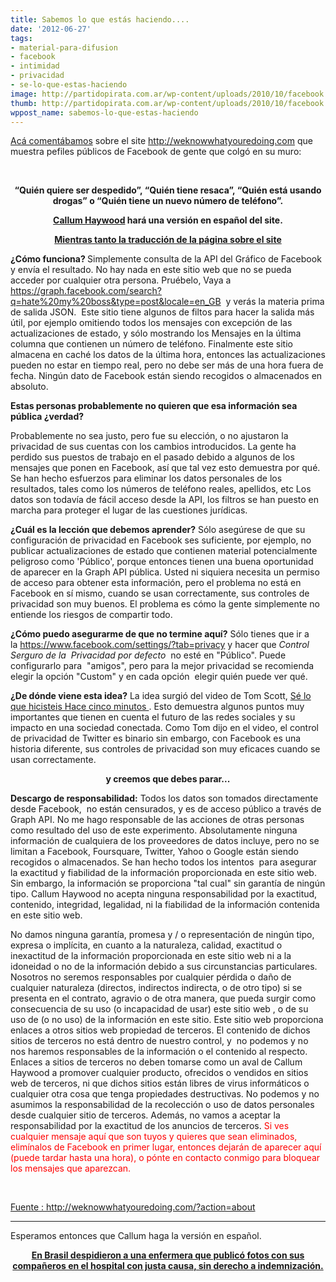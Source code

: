 ```yaml
---
title: Sabemos lo que estás haciendo....
date: '2012-06-27'
tags:
- material-para-difusion
- facebook
- intimidad
- privacidad
- se-lo-que-estas-haciendo
image: http://partidopirata.com.ar/wp-content/uploads/2010/10/facebook.jpg
thumb: http://partidopirata.com.ar/wp-content/uploads/2010/10/facebook.jpg
wppost_name: sabemos-lo-que-estas-haciendo
---
```


<a href="http://partidopirata.com.ar/4987/site-revela-que-hacen-y-en-donde-viven-usuarios-de-facebook">Acá comentábamos</a> sobre el site <a href="http://weknowwhatyouredoing.com" target="_blank">http://weknowwhatyouredoing.com</a> que muestra pefiles públicos de Facebook de gente que colgó en su muro:

&nbsp;
<p style="text-align: center;"><strong>“Quién quiere ser despedido”, “Quién tiene resaca”, “Quién está usando drogas” o “Quién tiene un nuevo número de teléfono”.</strong></p>
<p style="text-align: center;"><strong><a href="http://callumhaywood.com/" target="_blank">Callum Haywood</a> hará una versión en español del site.</strong></p>
<p style="text-align: center;"><strong><a href="http://weknowwhatyouredoing.com/?action=about" target="_blank">Mientras tanto la traducción de la página sobre el site</a></strong></p>
<strong>¿Cómo funciona? </strong>
Simplemente consulta de la API del Gráfico de Facebook  y envía el resultado. No hay nada en este sitio web que no se pueda  acceder por cualquier otra persona. Pruébelo, Vaya a  <a href="https://graph.facebook.com/search?q=hate%20my%20boss&amp;type=post&amp;locale=en_GB" target="_blank">https://graph.facebook.com/search?q=hate%20my%20boss&amp;type=post&amp;locale=en_GB</a>  y verás la materia prima de salida JSON.  Este sitio tiene algunos de filtos para hacer la salida más útil, por ejemplo omitiendo todos los mensajes con excepción de las actualizaciones de estado, y sólo mostrando los Mensajes en la última columna que contienen un número de teléfono. Finalmente este sitio almacena en caché los datos de la última hora, entonces las actualizaciones pueden no estar en tiempo real, pero no debe ser más de una hora fuera de fecha. Ningún dato de Facebook están siendo recogidos o almacenados en absoluto.

<strong>Estas personas probablemente no quieren que esa información sea pública ¿verdad?</strong>

Probablemente no sea justo, pero fue su elección, o no ajustaron la privacidad de sus cuentas con los cambios introducidos. La gente ha perdido sus puestos de trabajo en el pasado debido a algunos de los mensajes que ponen en Facebook, así que tal vez esto demuestra por qué. Se han hecho esfuerzos para eliminar los datos personales de los resultados, tales como los números de teléfono reales, apellidos, etc Los datos son todavía de fácil acceso desde la API, los filtros se han puesto en marcha para proteger el lugar de las cuestiones jurídicas.

<strong>¿Cuál es la lección que debemos aprender?</strong>
Sólo asegúrese de que su configuración de privacidad en Facebook ses suficiente, por ejemplo, no publicar actualizaciones de estado que contienen material potencialmente peligroso como 'Público', porque entonces tienen una buena oportunidad de aparecer en la Graph API pública. Usted ni siquiera necesita un permiso de acceso para obtener esta información, pero el problema no está en Facebook en sí mismo, cuando se usan correctamente, sus controles de privacidad son muy buenos. El problema es cómo la gente simplemente no entiende los riesgos de compartir todo.

<strong>¿Cómo puedo asegurarme de que no termine aquí?</strong>
Sólo tienes que ir a la <a href="https://www.facebook.com/settings/?tab=privacy" target="_blank">https://www.facebook.com/settings/?tab=privacy</a> y hacer que <em>Control Serguro de la  Privacidad por defecto</em>  no esté en "Público". Puede configurarlo para  "amigos", pero para la mejor privacidad se recomienda elegir la opción "Custom" y en cada opción  elegir quién puede ver qué.

<strong>¿De dónde viene esta idea?</strong>
La idea surgió del video de Tom Scott, <a href="http://www.youtube.com/watch?v=cYVBshcN7wU&amp;feature=plcp" target="_blank">Sé lo que hicisteis Hace cinco minutos </a>. Esto demuestra algunos puntos muy importantes que tienen en cuenta el futuro de las redes sociales y su impacto en una sociedad conectada. Como Tom dijo en el video, el control de privacidad de Twitter es binario sin embargo, con Facebook es una historia diferente, sus controles de privacidad son muy eficaces cuando se usan correctamente.
<p style="text-align: center;"><strong>y creemos que debes parar...</strong></p>

<div>

<strong>Descargo de responsabilidad:</strong> Todos los datos son tomados directamente desde Facebook,  no están censurados, y es de acceso público a través de Graph API. No me hago responsable de las acciones de otras personas como resultado del uso de este experimento. Absolutamente ninguna información de cualquiera de los proveedores de datos incluye, pero no se limitan a Facebook, Foursquare, Twitter, Yahoo o Google están siendo recogidos o almacenados. Se han hecho todos los intentos  para asegurar la exactitud y fiabilidad de la información proporcionada en este sitio web. Sin embargo, la información se proporciona "tal cual" sin garantía de ningún tipo. Callum Haywood no acepta ninguna responsabilidad por la exactitud, contenido, integridad, legalidad, ni la fiabilidad de la información contenida en este sitio web.

No damos ninguna garantía, promesa y / o representación de ningún tipo, expresa o implícita, en cuanto a la naturaleza, calidad, exactitud o inexactitud de la información proporcionada en este sitio web ni a la idoneidad o no de la información debido a sus circunstancias particulares. Nosotros no seremos responsables por cualquier pérdida o daño de cualquier naturaleza (directos, indirectos indirecta, o de otro tipo) si se presenta en el contrato, agravio o de otra manera, que pueda surgir como consecuencia de su uso (o incapacidad de usar) este sitio web , o de su uso de (o no uso) de la información en este sitio. Este sitio web proporciona enlaces a otros sitios web propiedad de terceros. El contenido de dichos sitios de terceros no está dentro de nuestro control, y  no podemos y no nos haremos responsables de la información o el contenido al respecto. Enlaces a sitios de terceros no deben tomarse como un aval de Callum Haywood a promover cualquier producto, ofrecidos o vendidos en sitios web de terceros, ni que dichos sitios están libres de virus informáticos o cualquier otra cosa que tenga propiedades destructivas. No podemos y no asumimos la responsabilidad de la recolección o uso de datos personales desde cualquier sitio de terceros. Además, no vamos a aceptar la responsabilidad por la exactitud de los anuncios de terceros.
<span style="color: red;">Si ves cualquier mensaje aquí que son tuyos y quieres que sean eliminados, elimínalos de Facebook en primer lugar, entonces dejarán de aparecer aquí (puede tardar hasta una hora), o pónte en contacto conmigo para bloquear los mensajes que aparezcan.</span>

&nbsp;

</div>
<a href="http://weknowwhatyouredoing.com/?action=about" target="_blank">Fuente : http://weknowwhatyouredoing.com/?action=about</a>

<hr />

Esperamos entonces que Callum haga la versión en español.
<p style="text-align: center;"><strong><a href="http://partidopirata.com.ar/4889/sobre-cuidar-nuestra-privacidad-en-las-redes-sociales-o-plataformas-sociales">En Brasil despidieron a una enfermera que publicó fotos con sus compañeros en el hospital con justa causa, sin derecho a indemnización.</a></strong></p>
